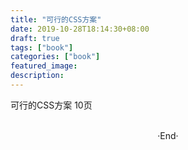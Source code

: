 ```yaml
---
title: "可行的CSS方案"
date: 2019-10-28T18:14:30+08:00
draft: true
tags: ["book"]
categories: ["book"]
featured_image: 
description: 
---
```


可行的CSS方案 10页

<br>

<center>  ·End·  </center>